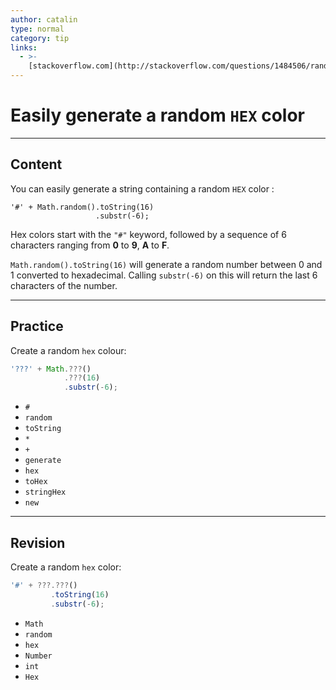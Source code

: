 ```yaml
---
author: catalin
type: normal
category: tip
links:
  - >-
    [stackoverflow.com](http://stackoverflow.com/questions/1484506/random-color-generator-in-javascript){website}
---
```


# Easily generate a random `HEX` color


---

## Content

You can easily generate a string containing a random `HEX` color :

```plain-text
'#' + Math.random().toString(16)
                   .substr(-6);
```

Hex colors start with the `"#"` keyword, followed by a sequence of 6 characters ranging from **0** to **9**, **A** to **F**. 

`Math.random().toString(16)` will generate a random number between 0 and 1 converted to hexadecimal. Calling `substr(-6)` on this will return the last 6 characters of the number.


---

## Practice

Create a random `hex` colour:

```javascript
'???' + Math.???()
            .???(16)
            .substr(-6);
```

- `#`
- `random`
- `toString`
- `*`
- `+`
- `generate`
- `hex`
- `toHex`
- `stringHex`
- `new`


---

## Revision

Create a random `hex` color:

```javascript
'#' + ???.???()
         .toString(16)
         .substr(-6);
```

- `Math`
- `random`
- `hex`
- `Number`
- `int`
- `Hex`
 

